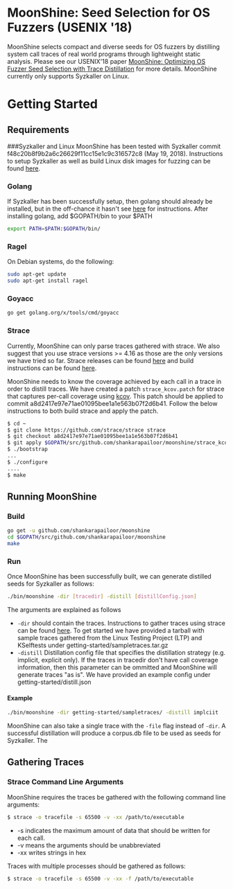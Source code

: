# MoonShine: Seed Selection for OS Fuzzers (USENIX '18)

MoonShine selects compact and diverse seeds for OS fuzzers by distilling system call traces of real world programs through lightweight static analysis. Please see our USENIX'18 paper [MoonShine: Optimizing OS Fuzzer Seed Selection with Trace Distillation](http://www.cs.columbia.edu/~suman/docs/moonshine.pdf) for more details. MoonShine currently only supports Syzkaller on Linux. 

# Getting Started

## Requirements

###Syzkaller and Linux
MoonShine has been tested with Syzkaller commit f48c20b8f9b2a6c26629f11cc15e1c9c316572c8 (May 19, 2018). Instructions to setup Syzkaller as well as build Linux disk images for fuzzing can be found [here](https://github.com/google/syzkaller/blob/master/docs/linux/setup_ubuntu-host_qemu-vm_x86-64-kernel.md).


### Golang
If Syzkaller has been successfully setup, then golang should already be installed, but in the off-chance it hasn't see [here](https://golang.org/doc/install) for instructions. After installing golang, add $GOPATH/bin to your $PATH
```bash
export PATH=$PATH:$GOPATH/bin/
```

### Ragel
On Debian systems, do the following:
```bash
sudo apt-get update
sudo apt-get install ragel
```

### Goyacc
```bash
go get golang.org/x/tools/cmd/goyacc
```

### Strace
Currently, MoonShine can only parse traces gathered with strace. We also suggest that you use strace versions >= 4.16 as those are the only versions we have tried so far. Strace releases can be found [here](https://github.com/strace/strace/releases) and build instructions can be found [here](https://github.com/strace/strace/blob/master/INSTALL).

MoonShine needs to know the coverage achieved by each call in a trace in order to distill traces. We have created a patch ```strace_kcov.patch``` for strace that captures per-call coverage using [kcov](https://lwn.net/Articles/671640/). This patch should be applied to commit a8d2417e97e71ae01095bee1a1e563b07f2d6b41. Follow the below instructions to both build strace and apply the patch.
```bash
$ cd ~
$ git clone https://github.com/strace/strace strace
$ git checkout a8d2417e97e71ae01095bee1a1e563b07f2d6b41
$ git apply $GOPATH/src/github.com/shankarapailoor/moonshine/strace_kcov.patch
$ ./bootstrap
...
$ ./configure
....
$ make
```

## Running MoonShine

### Build


```bash
go get -u github.com/shankarapailoor/moonshine
cd $GOPATH/src/github.com/shankarapailoor/moonshine
make
```

### Run
Once MoonShine has been successfully built, we can generate distilled seeds for Syzkaller as follows:

```bash
./bin/moonshine -dir [tracedir] -distill [distillConfig.json]

```
The arguments are explained as follows
* ```-dir``` should contain the traces. Instructions to gather traces using strace can be found [here](docs/tracegen.md). To get started we have provided a tarball with sample traces gathered from the Linux Testing Project (LTP) and KSelftests under getting-started/sampletraces.tar.gz
* ```-distill``` Distillation config file that specifies the distillation strategy (e.g. implicit, explicit only). If the traces in tracedir don't have call coverage information, then this parameter can be ommitted and MoonShine will generate traces "as is". We have provided an example config under getting-started/distill.json
#### Example

```bash
./bin/moonshine -dir getting-started/sampletraces/ -distill implciit
```

MoonShine can also take a single trace with the ```-file``` flag instead of ```-dir```. A successful distillation will produce a corpus.db file to be used as seeds for Syzkaller. The 

## Gathering Traces

### Strace Command Line Arguments
MoonShine requires the traces be gathered with the following command line arguments:

```bash
$ strace -o tracefile -s 65500 -v -xx /path/to/executable
```
* -s indicates the maximum amount of data that should be written for each call.
* -v means the arguments should be unabbreviated
* -xx writes strings in hex

Traces with multiple processes should be gathered as follows:

```bash
$ strace -o tracefile -s 65500 -v -xx -f /path/to/executable
```

###